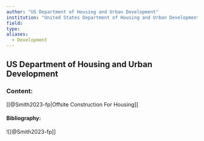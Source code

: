 ```yaml
---
author: "US Department of Housing and Urban Development"
institution: "United States Department of Housing and Urban Development"
field:
type:
aliases:
  - Development
---
```


## US Department of Housing and Urban Development

### Content:
[[@Smith2023-fp|Offsite Construction For Housing]]

#### Bibliography:

![[@Smith2023-fp]]